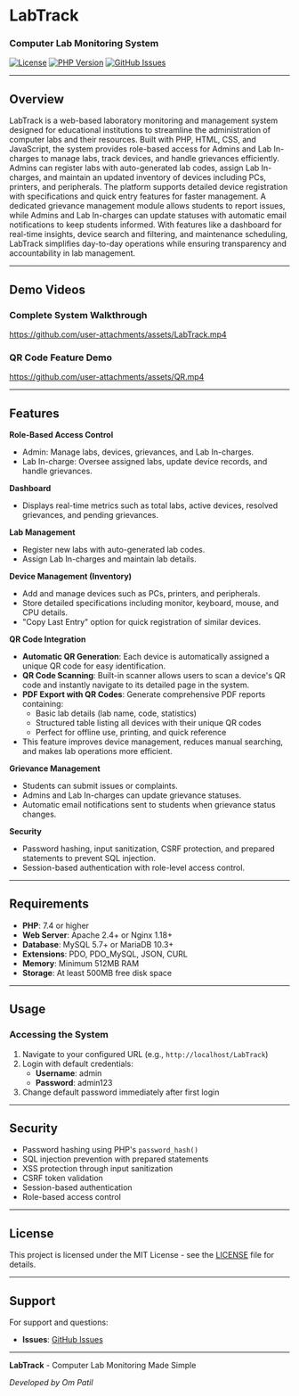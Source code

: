 # LabTrack
### Computer Lab Monitoring System

[![License](https://img.shields.io/badge/license-MIT-blue.svg)](LICENSE)
[![PHP Version](https://img.shields.io/badge/php-%3E%3D7.4-blue)](https://php.net)
[![GitHub Issues](https://img.shields.io/github/issues/Ompatil39/LabTrack)](https://github.com/Ompatil39/LabTrack/issues)

---

## Overview

LabTrack is a web-based laboratory monitoring and management system designed for educational institutions to streamline the administration of computer labs and their resources. Built with PHP, HTML, CSS, and JavaScript, the system provides role-based access for Admins and Lab In-charges to manage labs, track devices, and handle grievances efficiently. Admins can register labs with auto-generated lab codes, assign Lab In-charges, and maintain an updated inventory of devices including PCs, printers, and peripherals. The platform supports detailed device registration with specifications and quick entry features for faster management. A dedicated grievance management module allows students to report issues, while Admins and Lab In-charges can update statuses with automatic email notifications to keep students informed. With features like a dashboard for real-time insights, device search and filtering, and maintenance scheduling, LabTrack simplifies day-to-day operations while ensuring transparency and accountability in lab management.

---

## Demo Videos

### Complete System Walkthrough
https://github.com/user-attachments/assets/LabTrack.mp4

### QR Code Feature Demo
https://github.com/user-attachments/assets/QR.mp4

---

## Features

  **Role-Based Access Control**  
  - Admin: Manage labs, devices, grievances, and Lab In-charges.  
  - Lab In-charge: Oversee assigned labs, update device records, and handle grievances.  

  **Dashboard**  
  - Displays real-time metrics such as total labs, active devices, resolved grievances, and pending grievances.  

  **Lab Management**  
  - Register new labs with auto-generated lab codes.  
  - Assign Lab In-charges and maintain lab details.  

  **Device Management (Inventory)**  
  - Add and manage devices such as PCs, printers, and peripherals.  
  - Store detailed specifications including monitor, keyboard, mouse, and CPU details.  
  - "Copy Last Entry" option for quick registration of similar devices.  

  **QR Code Integration**  
  - **Automatic QR Generation**: Each device is automatically assigned a unique QR code for easy identification.  
  - **QR Code Scanning**: Built-in scanner allows users to scan a device's QR code and instantly navigate to its detailed page in the system.  
  - **PDF Export with QR Codes**: Generate comprehensive PDF reports containing:
    * Basic lab details (lab name, code, statistics)
    * Structured table listing all devices with their unique QR codes
    * Perfect for offline use, printing, and quick reference
  - This feature improves device management, reduces manual searching, and makes lab operations more efficient.

  **Grievance Management**  
  - Students can submit issues or complaints.  
  - Admins and Lab In-charges can update grievance statuses.  
  - Automatic email notifications sent to students when grievance status changes.  

  **Security**  
  - Password hashing, input sanitization, CSRF protection, and prepared statements to prevent SQL injection.  
  - Session-based authentication with role-level access control.  

---

## Requirements

- **PHP**: 7.4 or higher
- **Web Server**: Apache 2.4+ or Nginx 1.18+
- **Database**: MySQL 5.7+ or MariaDB 10.3+
- **Extensions**: PDO, PDO_MySQL, JSON, CURL
- **Memory**: Minimum 512MB RAM
- **Storage**: At least 500MB free disk space

---

## Usage

### Accessing the System
1. Navigate to your configured URL (e.g., `http://localhost/LabTrack`)
2. Login with default credentials:
   - **Username**: admin
   - **Password**: admin123
3. Change default password immediately after first login

---

## Security

- Password hashing using PHP's `password_hash()`
- SQL injection prevention with prepared statements
- XSS protection through input sanitization
- CSRF token validation
- Session-based authentication
- Role-based access control

---

## License

This project is licensed under the MIT License - see the [LICENSE](LICENSE) file for details.

---

## Support

For support and questions:
- **Issues**: [GitHub Issues](https://github.com/Ompatil39/LabTrack/issues)

---

**LabTrack** - Computer Lab Monitoring Made Simple

*Developed by Om Patil*
